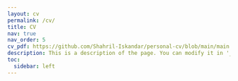 ```yaml
---
layout: cv
permalink: /cv/
title: CV
nav: true
nav_order: 5
cv_pdf: https://github.com/Shahril-Iskandar/personal-cv/blob/main/main.pdf # example_pdf.pdf # you can also use external links here
description: This is a description of the page. You can modify it in '_pages/cv.md'. You can also change or remove the top pdf download button.
toc:
  sidebar: left
---
```

